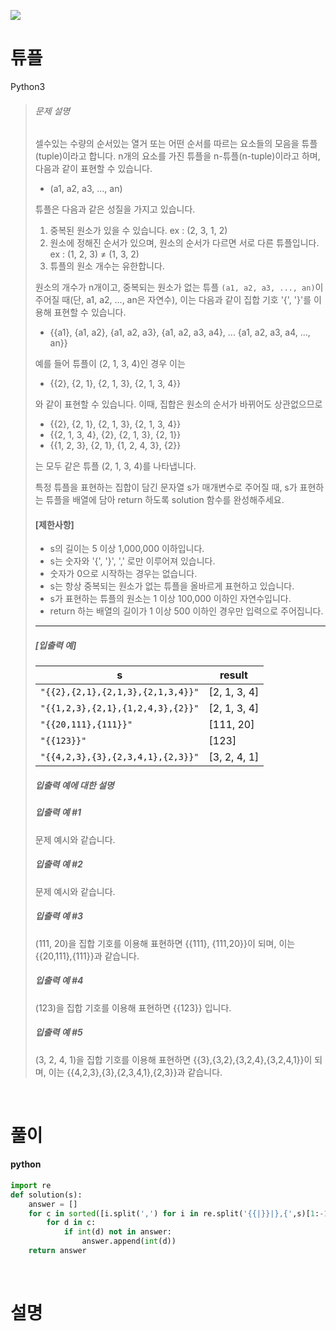 ![](/img/programmers.png)

# 튜플

Python3 

>###### 문제 설명
>
>셀수있는 수량의 순서있는 열거 또는 어떤 순서를 따르는 요소들의 모음을 튜플(tuple)이라고 합니다. n개의 요소를 가진 튜플을 n-튜플(n-tuple)이라고 하며, 다음과 같이 표현할 수 있습니다.
>
>-   (a1, a2, a3, ..., an)
>
>튜플은 다음과 같은 성질을 가지고 있습니다.
>
>1.  중복된 원소가 있을 수 있습니다. ex : (2, 3, 1, 2)
>2.  원소에 정해진 순서가 있으며, 원소의 순서가 다르면 서로 다른 튜플입니다. ex : (1, 2, 3) ≠ (1, 3, 2)
>3.  튜플의 원소 개수는 유한합니다.
>
>원소의 개수가 n개이고, 중복되는 원소가 없는 튜플 `(a1, a2, a3, ..., an)`이 주어질 때(단, a1, a2, ..., an은 자연수), 이는 다음과 같이 집합 기호 '{', '}'를 이용해 표현할 수 있습니다.
>
>-   {{a1}, {a1, a2}, {a1, a2, a3}, {a1, a2, a3, a4}, ... {a1, a2, a3, a4, ..., an}}
>
>예를 들어 튜플이 (2, 1, 3, 4)인 경우 이는
>
>-   {{2}, {2, 1}, {2, 1, 3}, {2, 1, 3, 4}}
>
>와 같이 표현할 수 있습니다. 이때, 집합은 원소의 순서가 바뀌어도 상관없으므로
>
>-   {{2}, {2, 1}, {2, 1, 3}, {2, 1, 3, 4}}
>-   {{2, 1, 3, 4}, {2}, {2, 1, 3}, {2, 1}}
>-   {{1, 2, 3}, {2, 1}, {1, 2, 4, 3}, {2}}
>
>는 모두 같은 튜플 (2, 1, 3, 4)를 나타냅니다.
>
>특정 튜플을 표현하는 집합이 담긴 문자열 s가 매개변수로 주어질 때, s가 표현하는 튜플을 배열에 담아 return 하도록 solution 함수를 완성해주세요.
>
>#### [제한사항]
>
>-   s의 길이는 5 이상 1,000,000 이하입니다.
>-   s는 숫자와 '{', '}', ',' 로만 이루어져 있습니다.
>-   숫자가 0으로 시작하는 경우는 없습니다.
>-   s는 항상 중복되는 원소가 없는 튜플을 올바르게 표현하고 있습니다.
>-   s가 표현하는 튜플의 원소는 1 이상 100,000 이하인 자연수입니다.
>-   return 하는 배열의 길이가 1 이상 500 이하인 경우만 입력으로 주어집니다.
>
>* * * * *
>
>##### [입출력 예]
>
>| s | result |
>| --- | --- |
>| `"{{2},{2,1},{2,1,3},{2,1,3,4}}"` | [2, 1, 3, 4] |
>| `"{{1,2,3},{2,1},{1,2,4,3},{2}}"` | [2, 1, 3, 4] |
>| `"{{20,111},{111}}"` | [111, 20] |
>| `"{{123}}"` | [123] |
>| `"{{4,2,3},{3},{2,3,4,1},{2,3}}"` | [3, 2, 4, 1] |
>
>##### 입출력 예에 대한 설명
>
>##### 입출력 예 #1
>
>문제 예시와 같습니다.
>
>##### 입출력 예 #2
>
>문제 예시와 같습니다.
>
>##### 입출력 예 #3
>
>(111, 20)을 집합 기호를 이용해 표현하면 {{111}, {111,20}}이 되며, 이는 {{20,111},{111}}과 같습니다.
>
>##### 입출력 예 #4
>
>(123)을 집합 기호를 이용해 표현하면 {{123}} 입니다.
>
>##### 입출력 예 #5
>
>(3, 2, 4, 1)을 집합 기호를 이용해 표현하면 {{3},{3,2},{3,2,4},{3,2,4,1}}이 되며, 이는 {{4,2,3},{3},{2,3,4,1},{2,3}}과 같습니다.

<br/>

# 풀이

#### python
```python
import re
def solution(s):
    answer = []
    for c in sorted([i.split(',') for i in re.split('{{|}}|},{',s)[1:-1]],key=len):
        for d in c:
            if int(d) not in answer:
                answer.append(int(d))
    return answer
```

<br/>

# 설명